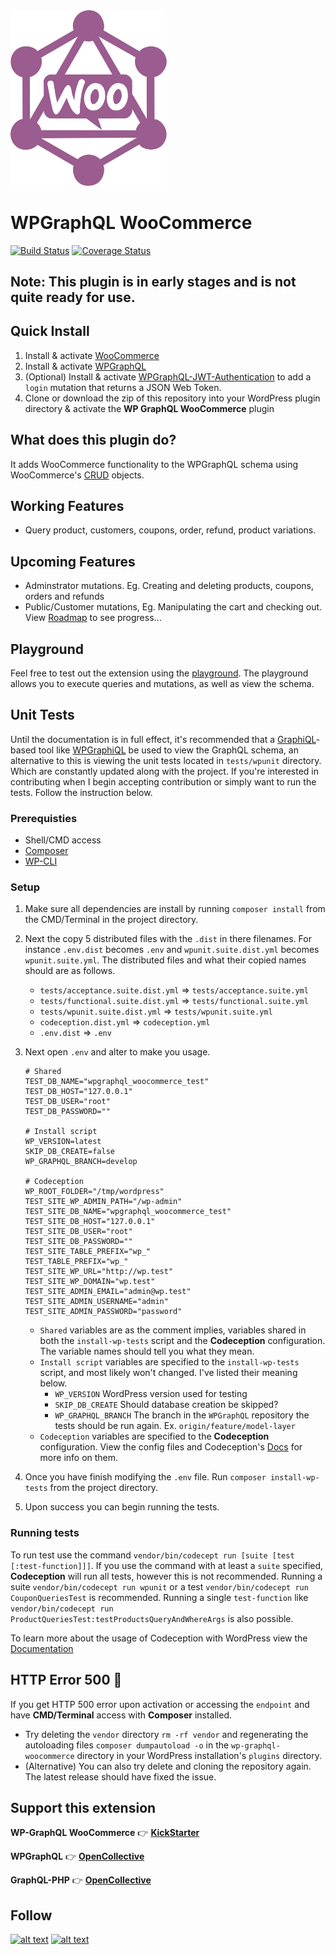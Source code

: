 <img src="./logo.svg" width="250px">

# WPGraphQL WooCommerce
[![Build Status](https://travis-ci.org/wp-graphql/wp-graphql-woocommerce.svg?branch=develop)](https://travis-ci.org/wp-graphql/wp-graphql-woocommerce) [![Coverage Status](https://coveralls.io/repos/github/wp-graphql/wp-graphql-woocommerce/badge.svg?branch=develop)](https://coveralls.io/github/wp-graphql/wp-graphql-woocommerce?branch=develop)

## Note: This plugin is in early stages and is not quite ready for use.

## Quick Install
1. Install & activate [WooCommerce](https://woocommerce.com/)
2. Install & activate [WPGraphQL](https://www.wpgraphql.com/)
3. (Optional) Install & activate [WPGraphQL-JWT-Authentication](https://github.com/wp-graphql/wp-graphql-jwt-authentication) to add a `login` mutation that returns a JSON Web Token.
4. Clone or download the zip of this repository into your WordPress plugin directory & activate the **WP GraphQL WooCommerce** plugin

## What does this plugin do?
It adds WooCommerce functionality to the WPGraphQL schema using WooCommerce's [CRUD](https://github.com/woocommerce/woocommerce/wiki/CRUD-Objects-in-3.0) objects.

## Working Features
- Query product, customers, coupons, order, refund, product variations.

## Upcoming Features
- Adminstrator mutations. Eg. Creating and deleting products, coupons, orders and refunds
- Public/Customer mutations, Eg. Manipulating the cart and checking out.
View [Roadmap](https://github.com/wp-graphql/wp-graphql-woocommerce/projects/1) to see progress... 

## Playground
Feel free to test out the extension using the [playground](https://docs.wpgraphql.com/extensions/wpgraphql-woocommerce/). The playground allows you to execute queries and mutations, as well as view the schema.

## Unit Tests 
Until the documentation is in full effect, it's recommended that a [GraphiQL](https://github.com/graphql/graphiql)-based tool like [WPGraphiQL](https://github.com/wp-graphql/wp-graphiql) be used to view the GraphQL schema, an alternative to this is viewing the unit tests located in `tests/wpunit` directory. Which are constantly updated along with the project. If you're interested in contributing when I begin accepting contribution or simply want to run the tests. Follow the instruction below.

### Prerequisties
- Shell/CMD access
- [Composer](https://getcomposer.org/)
- [WP-CLI](https://wp-cli.org/)

### Setup
1. Make sure all dependencies are install by running `composer install` from the CMD/Terminal in the project directory.
2. Next the copy 5 distributed files with the `.dist` in there filenames. For instance `.env.dist` becomes `.env` and `wpunit.suite.dist.yml` becomes `wpunit.suite.yml`. The distributed files and what their copied names should are as follows.
    - `tests/acceptance.suite.dist.yml` => `tests/acceptance.suite.yml`
    - `tests/functional.suite.dist.yml` => `tests/functional.suite.yml`
    - `tests/wpunit.suite.dist.yml` => `tests/wpunit.suite.yml`
    - `codeception.dist.yml` => `codeception.yml`
    - `.env.dist` => `.env`
3. Next open `.env` and alter to make you usage.
	```
	# Shared
	TEST_DB_NAME="wpgraphql_woocommerce_test"
	TEST_DB_HOST="127.0.0.1"
	TEST_DB_USER="root"
	TEST_DB_PASSWORD=""

	# Install script
	WP_VERSION=latest
	SKIP_DB_CREATE=false
	WP_GRAPHQL_BRANCH=develop

	# Codeception
	WP_ROOT_FOLDER="/tmp/wordpress"
	TEST_SITE_WP_ADMIN_PATH="/wp-admin"
	TEST_SITE_DB_NAME="wpgraphql_woocommerce_test"
	TEST_SITE_DB_HOST="127.0.0.1"
	TEST_SITE_DB_USER="root"
	TEST_SITE_DB_PASSWORD=""
	TEST_SITE_TABLE_PREFIX="wp_"
	TEST_TABLE_PREFIX="wp_"
	TEST_SITE_WP_URL="http://wp.test"
	TEST_SITE_WP_DOMAIN="wp.test"
	TEST_SITE_ADMIN_EMAIL="admin@wp.test"
	TEST_SITE_ADMIN_USERNAME="admin"
	TEST_SITE_ADMIN_PASSWORD="password"
	```
	- `Shared` variables are as the comment implies, variables shared in both the `install-wp-tests` script and the **Codeception** configuration. The variable names should tell you what they mean.
	- `Install script` variables are specified to the `install-wp-tests` script, and most likely won't changed. I've listed their meaning below.
    	- `WP_VERSION` WordPress version used for testing
    	- `SKIP_DB_CREATE` Should database creation be skipped?
    	- `WP_GRAPHQL_BRANCH` The branch in the `WPGraphQL` repository the tests should be run again. Ex. `origin/feature/model-layer`
	- `Codeception` variables are specified to the **Codeception** configuration. View the config files and Codeception's [Docs](https://codeception.com/docs/reference/Configuration#Suite-Configuration) for more info on them.

4. Once you have finish modifying the `.env` file. Run `composer install-wp-tests` from the project directory.
5. Upon success you can begin running the tests.

### Running tests
To run test use the command `vendor/bin/codecept run [suite [test [:test-function]]]`.
If you use the command with at least a `suite` specified, **Codeception** will run all tests, however this is not recommended. Running a suite `vendor/bin/codecept run wpunit` or a test `vendor/bin/codecept run CouponQueriesTest` is recommended. Running a single `test-function` like `vendor/bin/codecept run ProductQueriesTest:testProductsQueryAndWhereArgs` is also possible.

To learn more about the usage of Codeception with WordPress view the [Documentation](https://codeception.com/for/wordpress)  

## HTTP Error 500 :construction: 
If you get HTTP 500 error upon activation or accessing the `endpoint` and have **CMD/Terminal** access with **Composer** installed. 
- Try deleting the `vendor` directory `rm -rf vendor` and regenerating the autoloading files `composer dumpautoload -o` in the `wp-graphql-woocommerce` directory in your WordPress installation's `plugins` directory.
- (Alternative) You can also try delete and cloning the repository again. The latest release should have fixed the issue.

## Support this extension
**WP-GraphQL WooCommerce** :point_right: **[KickStarter](http://kck.st/2G268mx)**

**WPGraphQL** :point_right: **[OpenCollective](http://opencollective.com/wp-graphql)**

**GraphQL-PHP** :point_right: **[OpenCollective](https://opencollective.com/webonyx-graphql-php)**

## Follow
[![alt text](http://i.imgur.com/tXSoThF.png)](https://twitter.com/woographql)
[![alt text](http://i.imgur.com/P3YfQoD.png)](https://www.facebook.com/woographql)
